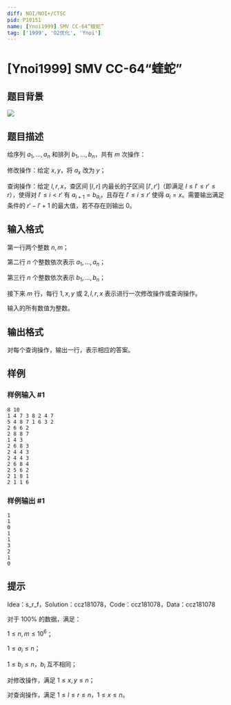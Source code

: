 ```yaml
---
diff: NOI/NOI+/CTSC
pid: P10151
name: [Ynoi1999] SMV CC-64“蝰蛇”
tag: ['1999', 'O2优化', 'Ynoi']
---
```

# [Ynoi1999] SMV CC-64“蝰蛇”
## 题目背景

![](https://cdn.luogu.com.cn/upload/image_hosting/h5yq3zo2.png)
## 题目描述

给序列 $a_1,\dots,a_n$ 和排列 $b_1,\dots,b_n$，共有 $m$ 次操作：

修改操作：给定 $x,y$，将 $a_x$ 改为 $y$；

查询操作：给定 $l,r,x$，查区间 $[l,r]$ 内最长的子区间 $[l',r']$（即满足 $l\le l'\le r'\le r$），使得对 $l'\le i<r'$ 有 $a_{i+1}=b_{a_i}$，且存在 $l'\le i\le r'$ 使得 $a_i=x$。需要输出满足条件的 $r'-l'+1$ 的最大值，若不存在则输出 $0$。

## 输入格式

第一行两个整数 $n,m$；

第二行 $n$ 个整数依次表示 $a_1,\dots,a_n$；

第三行 $n$ 个整数依次表示 $b_1,\dots,b_n$；

接下来 $m$ 行，每行 $1,x,y$ 或 $2,l,r,x$ 表示进行一次修改操作或查询操作。

输入的所有数值为整数。
## 输出格式

对每个查询操作，输出一行，表示相应的答案。
## 样例

### 样例输入 #1
```
8 10
1 4 7 3 8 2 4 7
5 4 8 7 1 6 3 2
2 6 6 2
2 8 8 7
1 4 3
2 6 8 3
2 4 4 3
2 4 4 3
2 6 8 4
2 5 6 2
2 1 8 1
2 1 1 6
```
### 样例输出 #1
```
1
1
0
1
1
3
2
1
0
```
## 提示

Idea：s_r_f，Solution：ccz181078，Code：ccz181078，Data：ccz181078

对于 $100\%$ 的数据，满足：

$1\le n,m\le 10^6$；

$1\le a_i\le n$；

$1\le b_i\le n$，$b_i$ 互不相同；

对修改操作，满足 $1\le x,y\le n$；

对查询操作，满足 $1\le l\le r\le n$，$1\le x\le n$。
